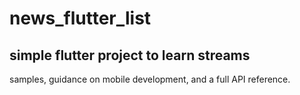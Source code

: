 # news_flutter_list

## simple flutter project to learn streams
samples, guidance on mobile development, and a full API reference.
